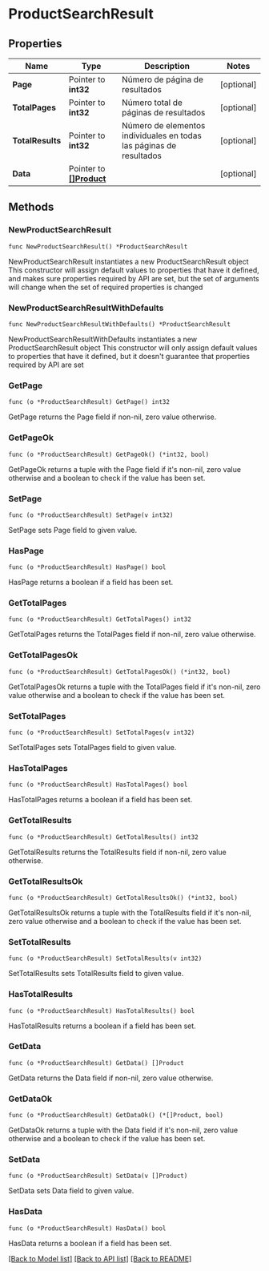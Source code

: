 # ProductSearchResult

## Properties

Name | Type | Description | Notes
------------ | ------------- | ------------- | -------------
**Page** | Pointer to **int32** | Número de página de resultados | [optional] 
**TotalPages** | Pointer to **int32** | Número total de páginas de resultados | [optional] 
**TotalResults** | Pointer to **int32** | Número de elementos individuales en todas las páginas de resultados | [optional] 
**Data** | Pointer to [**[]Product**](Product.md) |  | [optional] 

## Methods

### NewProductSearchResult

`func NewProductSearchResult() *ProductSearchResult`

NewProductSearchResult instantiates a new ProductSearchResult object
This constructor will assign default values to properties that have it defined,
and makes sure properties required by API are set, but the set of arguments
will change when the set of required properties is changed

### NewProductSearchResultWithDefaults

`func NewProductSearchResultWithDefaults() *ProductSearchResult`

NewProductSearchResultWithDefaults instantiates a new ProductSearchResult object
This constructor will only assign default values to properties that have it defined,
but it doesn't guarantee that properties required by API are set

### GetPage

`func (o *ProductSearchResult) GetPage() int32`

GetPage returns the Page field if non-nil, zero value otherwise.

### GetPageOk

`func (o *ProductSearchResult) GetPageOk() (*int32, bool)`

GetPageOk returns a tuple with the Page field if it's non-nil, zero value otherwise
and a boolean to check if the value has been set.

### SetPage

`func (o *ProductSearchResult) SetPage(v int32)`

SetPage sets Page field to given value.

### HasPage

`func (o *ProductSearchResult) HasPage() bool`

HasPage returns a boolean if a field has been set.

### GetTotalPages

`func (o *ProductSearchResult) GetTotalPages() int32`

GetTotalPages returns the TotalPages field if non-nil, zero value otherwise.

### GetTotalPagesOk

`func (o *ProductSearchResult) GetTotalPagesOk() (*int32, bool)`

GetTotalPagesOk returns a tuple with the TotalPages field if it's non-nil, zero value otherwise
and a boolean to check if the value has been set.

### SetTotalPages

`func (o *ProductSearchResult) SetTotalPages(v int32)`

SetTotalPages sets TotalPages field to given value.

### HasTotalPages

`func (o *ProductSearchResult) HasTotalPages() bool`

HasTotalPages returns a boolean if a field has been set.

### GetTotalResults

`func (o *ProductSearchResult) GetTotalResults() int32`

GetTotalResults returns the TotalResults field if non-nil, zero value otherwise.

### GetTotalResultsOk

`func (o *ProductSearchResult) GetTotalResultsOk() (*int32, bool)`

GetTotalResultsOk returns a tuple with the TotalResults field if it's non-nil, zero value otherwise
and a boolean to check if the value has been set.

### SetTotalResults

`func (o *ProductSearchResult) SetTotalResults(v int32)`

SetTotalResults sets TotalResults field to given value.

### HasTotalResults

`func (o *ProductSearchResult) HasTotalResults() bool`

HasTotalResults returns a boolean if a field has been set.

### GetData

`func (o *ProductSearchResult) GetData() []Product`

GetData returns the Data field if non-nil, zero value otherwise.

### GetDataOk

`func (o *ProductSearchResult) GetDataOk() (*[]Product, bool)`

GetDataOk returns a tuple with the Data field if it's non-nil, zero value otherwise
and a boolean to check if the value has been set.

### SetData

`func (o *ProductSearchResult) SetData(v []Product)`

SetData sets Data field to given value.

### HasData

`func (o *ProductSearchResult) HasData() bool`

HasData returns a boolean if a field has been set.


[[Back to Model list]](../README.md#documentation-for-models) [[Back to API list]](../README.md#documentation-for-api-endpoints) [[Back to README]](../README.md)



